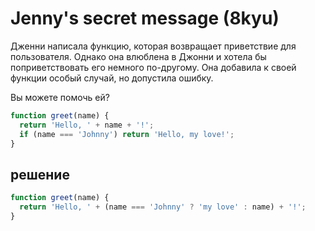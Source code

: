 # Jenny's secret message (8kyu)

Дженни написала функцию, которая возвращает приветствие для пользователя. Однако она влюблена в Джонни и хотела бы поприветствовать его немного по-другому. Она добавила к своей функции особый случай, но допустила ошибку.

Вы можете помочь ей?

```js
function greet(name) {
  return 'Hello, ' + name + '!';
  if (name === 'Johnny') return 'Hello, my love!';
}
```

## решение

```js
function greet(name) {
  return 'Hello, ' + (name === 'Johnny' ? 'my love' : name) + '!';
}
```
